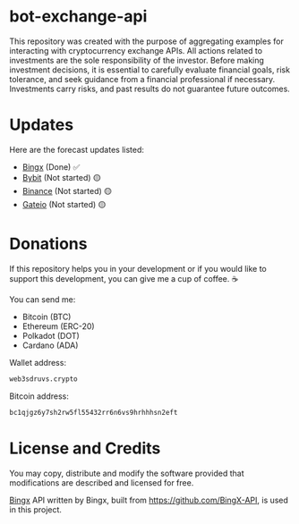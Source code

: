 # bot-exchange-api
This repository was created with the purpose of aggregating examples for interacting with cryptocurrency exchange APIs. All actions related to investments are the sole responsibility of the investor. Before making investment decisions, it is essential to carefully evaluate financial goals, risk tolerance, and seek guidance from a financial professional if necessary. Investments carry risks, and past results do not guarantee future outcomes.

# Updates
Here are the forecast updates listed:

- [Bingx](https://github.com/web3sdruvs/bot-exchange-api/tree/main/src/bingx) (Done) ✅ 
- [Bybit](https://github.com/web3sdruvs/bot-exchange-api/tree/main/src/bybit) (Not started) 🟡
- [Binance](https://github.com/web3sdruvs/bot-exchange-api/tree/main/src/binance) (Not started) 🟡
- [Gateio](https://github.com/web3sdruvs/bot-exchange-api/tree/main/src/gateio)  (Not started) 🟡

# Donations
If this repository helps you in your development or if you would like to support this development, you can give me a cup of coffee. ☕

You can send me:

- Bitcoin (BTC) 
- Ethereum (ERC-20)
- Polkadot (DOT)
- Cardano (ADA) 

Wallet address: 

```bash
web3sdruvs.crypto
```

Bitcoin address: 
```bash
bc1qjgz6y7sh2rw5fl55432rr6n6vs9hrhhhsn2eft
```

# License and Credits
You may copy, distribute and modify the software provided that modifications are described and licensed for free. 

[Bingx](https://bingx.com/) API written by Bingx, built from https://github.com/BingX-API, is used in this project.
